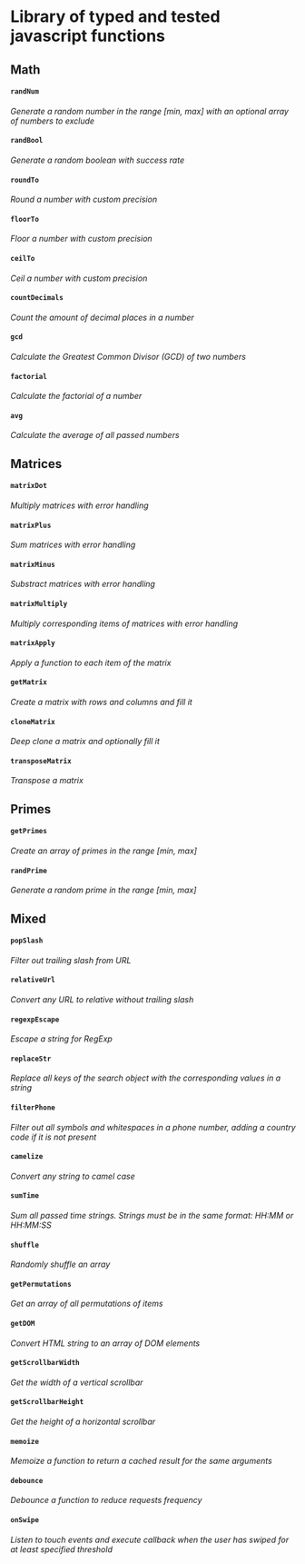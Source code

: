 # Library of typed and tested javascript functions

## Math

#### `randNum`

_Generate a random number in the range [min, max] with an optional array of numbers to exclude_

#### `randBool`

_Generate a random boolean with success rate_

#### `roundTo`

_Round a number with custom precision_

#### `floorTo`

_Floor a number with custom precision_

#### `ceilTo`

_Ceil a number with custom precision_

#### `countDecimals`

_Count the amount of decimal places in a number_

#### `gcd`

_Calculate the Greatest Common Divisor (GCD) of two numbers_

#### `factorial`

_Calculate the factorial of a number_

#### `avg`

_Calculate the average of all passed numbers_

## Matrices

#### `matrixDot`

_Multiply matrices with error handling_

#### `matrixPlus`

_Sum matrices with error handling_

#### `matrixMinus`

_Substract matrices with error handling_

#### `matrixMultiply`

_Multiply corresponding items of matrices with error handling_

#### `matrixApply`

_Apply a function to each item of the matrix_

#### `getMatrix`

_Create a matrix with rows and columns and fill it_

#### `cloneMatrix`

_Deep clone a matrix and optionally fill it_

#### `transposeMatrix`

_Transpose a matrix_

## Primes

#### `getPrimes`

_Create an array of primes in the range [min, max]_

#### `randPrime`

_Generate a random prime in the range [min, max]_

## Mixed

#### `popSlash`

_Filter out trailing slash from URL_

#### `relativeUrl`

_Convert any URL to relative without trailing slash_

#### `regexpEscape`

_Escape a string for RegExp_

#### `replaceStr`

_Replace all keys of the search object with the corresponding values in a string_

#### `filterPhone`

_Filter out all symbols and whitespaces in a phone number, adding a country code if it is not present_

#### `camelize`

_Convert any string to camel case_

#### `sumTime`

_Sum all passed time strings. Strings must be in the same format: HH:MM or HH:MM:SS_

#### `shuffle`

_Randomly shuffle an array_

#### `getPermutations`

_Get an array of all permutations of items_

#### `getDOM`

_Convert HTML string to an array of DOM elements_

#### `getScrollbarWidth`

_Get the width of a vertical scrollbar_

#### `getScrollbarHeight`

_Get the height of a horizontal scrollbar_

#### `memoize`

_Memoize a function to return a cached result for the same arguments_

#### `debounce`

_Debounce a function to reduce requests frequency_

#### `onSwipe`

_Listen to touch events and execute callback when the user has swiped for at least specified threshold_
